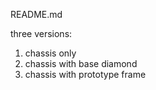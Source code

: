 README.md

three versions:
1) chassis only
2) chassis with base diamond
3) chassis with prototype frame